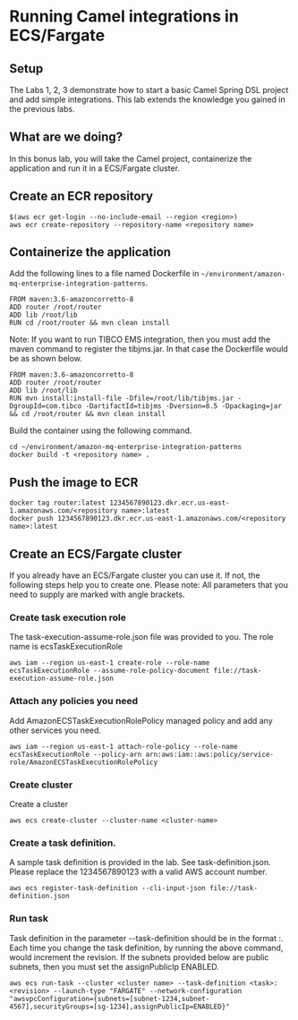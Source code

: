 # Running Camel integrations in ECS/Fargate

## Setup

The Labs 1, 2, 3 demonstrate how to start a basic Camel Spring DSL project and add simple integrations. This lab extends the knowledge you gained in the previous labs.

## What are we doing?

In this bonus lab, you will take the Camel project, containerize the application and run it in a ECS/Fargate cluster.

## Create an ECR repository 

```
$(aws ecr get-login --no-include-email --region <region>)
aws ecr create-repository --repository-name <repository name>
```

## Containerize the application

Add the following lines to a file named Dockerfile in ```~/environment/amazon-mq-enterprise-integration-patterns```.

```
FROM maven:3.6-amazoncorretto-8
ADD router /root/router
ADD lib /root/lib
RUN cd /root/router && mvn clean install
```

Note: If you want to run TIBCO EMS integration, then you must add the maven command to register the tibjms.jar. In that case the Dockerfile would be as shown below.

```
FROM maven:3.6-amazoncorretto-8
ADD router /root/router
ADD lib /root/lib
RUN mvn install:install-file -Dfile=/root/lib/tibjms.jar -DgroupId=com.tibco -DartifactId=tibjms -Dversion=8.5 -Dpackaging=jar && cd /root/router && mvn clean install
```

Build the container using the following command.

```
cd ~/environment/amazon-mq-enterprise-integration-patterns
docker build -t <repository name> .
```

## Push the image to ECR 

```
docker tag router:latest 1234567890123.dkr.ecr.us-east-1.amazonaws.com/<repository name>:latest
docker push 1234567890123.dkr.ecr.us-east-1.amazonaws.com/<repository name>:latest
```

## Create an ECS/Fargate cluster

If you already have an ECS/Fargate cluster you can use it. If not, the following steps help you to create one. Please note: All parameters that you need to supply are marked with angle brackets.

### Create task execution role

The task-execution-assume-role.json file was provided to you. The role name is ecsTaskExecutionRole

```
aws iam --region us-east-1 create-role --role-name ecsTaskExecutionRole --assume-role-policy-document file://task-execution-assume-role.json
```

### Attach any policies you need

Add AmazonECSTaskExecutionRolePolicy managed policy and add any other services you need.

```
aws iam --region us-east-1 attach-role-policy --role-name ecsTaskExecutionRole --policy-arn arn:aws:iam::aws:policy/service-role/AmazonECSTaskExecutionRolePolicy
```

### Create cluster

Create a cluster 

```
aws ecs create-cluster --cluster-name <cluster-name>
```

### Create a task definition.

A sample task definition is provided in the lab. See task-definition.json. Please replace the 1234567890123 with a valid AWS account number.

```
aws ecs register-task-definition --cli-input-json file://task-definition.json
```

### Run task

Task definition in the parameter --task-definition should be in the format <task>:<revision>. Each time you change the task definition, by running the above command, would increment the revision. If the subnets provided below are public subnets, then you must set the assignPublicIp ENABLED.

```
aws ecs run-task --cluster <cluster name> --task-definition <task>:<revision> --launch-type "FARGATE" --network-configuration "awsvpcConfiguration={subnets=[subnet-1234,subnet-4567],securityGroups=[sg-1234],assignPublicIp=ENABLED}"
```

